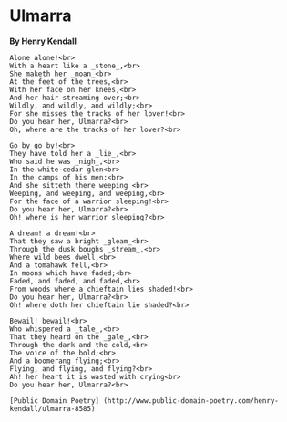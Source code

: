    # Ulmarra

   **By Henry Kendall**



    Alone alone!<br>
    With a heart like a _stone_,<br> 
    She maketh her _moan_<br> 
    At the feet of the trees,<br> 
    With her face on her knees,<br> 
    And her hair streaming over;<br> 
    Wildly, and wildly, and wildly;<br> 
    For she misses the tracks of her lover!<br> 
    Do you hear her, Ulmarra?<br> 
    Oh, where are the tracks of her lover?<br> 

    Go by go by!<br> 
    They have told her a _lie_,<br> 
    Who said he was _nigh_,<br> 
    In the white-cedar glen<br> 
    In the camps of his men:<br> 
    And she sitteth there weeping <br>
    Weeping, and weeping, and weeping,<br>
    For the face of a warrior sleeping!<br> 
    Do you hear her, Ulmarra?<br> 
    Oh! where is her warrior sleeping?<br> 

    A dream! a dream!<br>
    That they saw a bright _gleam_<br> 
    Through the dusk boughs _stream_,<br> 
    Where wild bees dwell,<br> 
    And a tomahawk fell,<br> 
    In moons which have faded;<br> 
    Faded, and faded, and faded,<br> 
    From woods where a chieftain lies shaded!<br> 
    Do you hear her, Ulmarra?<br> 
    Oh! where doth her chieftain lie shaded?<br> 

    Bewail! bewail!<br> 
    Who whispered a _tale_,<br> 
    That they heard on the _gale_,<br> 
    Through the dark and the cold,<br> 
    The voice of the bold;<br> 
    And a boomerang flying;<br>
    Flying, and flying, and flying?<br> 
    Ah! her heart it is wasted with crying<br>
    Do you hear her, Ulmarra?<br>
    
    [Public Domain Poetry] (http://www.public-domain-poetry.com/henry-kendall/ulmarra-8585) 
